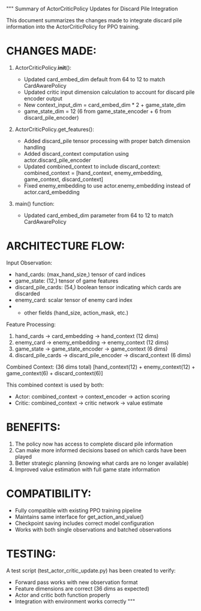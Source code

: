 """
Summary of ActorCriticPolicy Updates for Discard Pile Integration

This document summarizes the changes made to integrate discard pile information 
into the ActorCriticPolicy for PPO training.

CHANGES MADE:
============

1. ActorCriticPolicy.__init__():
   - Updated card_embed_dim default from 64 to 12 to match CardAwarePolicy
   - Updated critic input dimension calculation to account for discard pile encoder output
   - New context_input_dim = card_embed_dim * 2 + game_state_dim
   - game_state_dim = 12 (6 from game_state_encoder + 6 from discard_pile_encoder)

2. ActorCriticPolicy.get_features():
   - Added discard_pile tensor processing with proper batch dimension handling
   - Added discard_context computation using actor.discard_pile_encoder
   - Updated combined_context to include discard_context:
     combined_context = [hand_context, enemy_embedding, game_context, discard_context]
   - Fixed enemy_embedding to use actor.enemy_embedding instead of actor.card_embedding

3. main() function:
   - Updated card_embed_dim parameter from 64 to 12 to match CardAwarePolicy

ARCHITECTURE FLOW:
=================

Input Observation:
- hand_cards: (max_hand_size,) tensor of card indices
- game_state: (12,) tensor of game features  
- discard_pile_cards: (54,) boolean tensor indicating which cards are discarded
- enemy_card: scalar tensor of enemy card index
- + other fields (hand_size, action_mask, etc.)

Feature Processing:
1. hand_cards → card_embedding → hand_context (12 dims)
2. enemy_card → enemy_embedding → enemy_context (12 dims)  
3. game_state → game_state_encoder → game_context (6 dims)
4. discard_pile_cards → discard_pile_encoder → discard_context (6 dims)

Combined Context: (36 dims total)
[hand_context(12) + enemy_context(12) + game_context(6) + discard_context(6)]

This combined context is used by both:
- Actor: combined_context → context_encoder → action scoring
- Critic: combined_context → critic network → value estimate

BENEFITS:
=========

1. The policy now has access to complete discard pile information
2. Can make more informed decisions based on which cards have been played
3. Better strategic planning (knowing what cards are no longer available)
4. Improved value estimation with full game state information

COMPATIBILITY:
=============

- Fully compatible with existing PPO training pipeline
- Maintains same interface for get_action_and_value()
- Checkpoint saving includes correct model configuration
- Works with both single observations and batched observations

TESTING:
=======

A test script (test_actor_critic_update.py) has been created to verify:
- Forward pass works with new observation format
- Feature dimensions are correct (36 dims as expected)
- Actor and critic both function properly
- Integration with environment works correctly
"""
